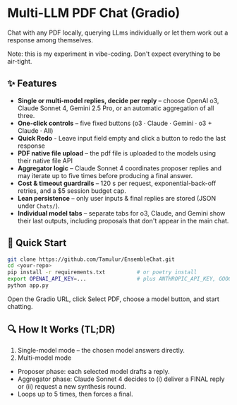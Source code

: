 # Multi-LLM PDF Chat (Gradio)

Chat with any PDF locally, querying LLms individually or let them work out a response among themselves.

Note: this is my experiment in vibe-coding. Don't expect everything to be air-tight.

## ✨ Features
- **Single or multi-model replies, decide per reply** – choose OpenAI o3, Claude Sonnet 4, Gemini 2.5 Pro, or an automatic aggregation of all three.
- **One-click controls** – five fixed buttons (o3 · Claude · Gemini · o3 + Claude · All)
- **Quick Redo** - Leave input field empty and click a button to redo the last response
- **PDF native file upload** – the pdf file is uploaded to the models using their native file API
- **Aggregator logic** – Claude Sonnet 4 coordinates proposer replies and may iterate up to five times before producing a final answer.
- **Cost & timeout guardrails** – 120 s per request, exponential-back-off retries, and a \$5 session budget cap.
- **Lean persistence** – only user inputs & final replies are stored (JSON under `Chats/`).
- **Individual model tabs** – separate tabs for o3, Claude, and Gemini show their last outputs, including proposals that don't appear in the main chat.


## 🚀 Quick Start
```bash
git clone https://github.com/Tamulur/EnsembleChat.git
cd <your-repo>
pip install -r requirements.txt          # or poetry install
export OPENAI_API_KEY=...                # plus ANTHROPIC_API_KEY, GOOGLE_API_KEY
python app.py
```

Open the Gradio URL, click Select PDF, choose a model button, and start chatting.


## 🔍 How It Works (TL;DR)

1. Single-model mode – the chosen model answers directly.
2. Multi-model mode
  - Proposer phase: each selected model drafts a reply.
  - Aggregator phase: Claude Sonnet 4 decides to (i) deliver a FINAL reply or (ii) request a new synthesis round.
  - Loops up to 5 times, then forces a final.
